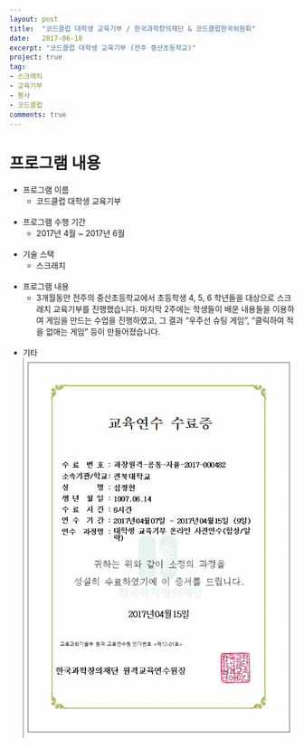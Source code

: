 ```yaml
---
layout: post
title:  "코드클럽 대학생 교육기부 / 한국과학창의재단 & 코드클럽한국위원회"
date:   2017-06-18
excerpt: "코드클럽 대학생 교육기부 (전주 중산초등학교)"
project: true
tag:
- 스크래치
- 교육기부
- 봉사
- 코드클럽
comments: true
---
```


# 프로그램 내용
* 프로그램 이름
    * 코드클럽 대학생 교육기부
    <br/>
* 프로그램 수행 기간
    * 2017년 4월 ~ 2017년 6월  
    <br/>
* 기술 스택
    * 스크래치  
    <br/>
* 프로그램 내용
    * 3개월동안 전주의 중산초등학교에서 초등학생 4, 5, 6 학년들을 대상으로 스크래치 교육기부를 진행했습니다. 
    마지막 2주에는 학생들이 배운 내용들을 이용하여 게임을 만드는 수업을 진행하였고, 
    그 결과 “우주선 슈팅 게임”, “클릭하여 적을 없애는 게임” 등이 만들어졌습니다.  
    <br/> 
* 기타
    <div>
        <img src="../assets/img/Portfolio/vol.png">
    </div>    
